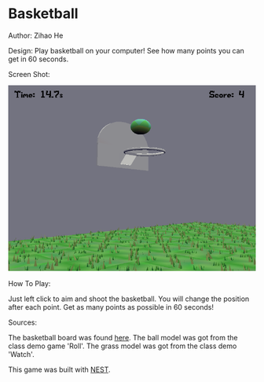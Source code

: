 # Basketball

Author: Zihao He

Design: Play basketball on your computer! See how many points you can get in 60 seconds.

Screen Shot:

![Screen Shot](screenshot.png)

How To Play:

Just left click to aim and shoot the basketball. You will change the position after each point. Get as many points as possible in 60 seconds!

Sources:

The basketball board was found [here](https://free3d.com/3d-model/old-basketball-net-26850.html). The ball model was got from the class demo game 'Roll'. The grass model was got from the class demo 'Watch'.

This game was built with [NEST](NEST.md).
